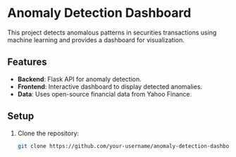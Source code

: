 # Anomaly Detection Dashboard

This project detects anomalous patterns in securities transactions using machine learning and provides a dashboard for visualization.

## Features
- **Backend**: Flask API for anomaly detection.
- **Frontend**: Interactive dashboard to display detected anomalies.
- **Data**: Uses open-source financial data from Yahoo Finance.

## Setup
1. Clone the repository:
   ```bash
   git clone https://github.com/your-username/anomaly-detection-dashboard.git